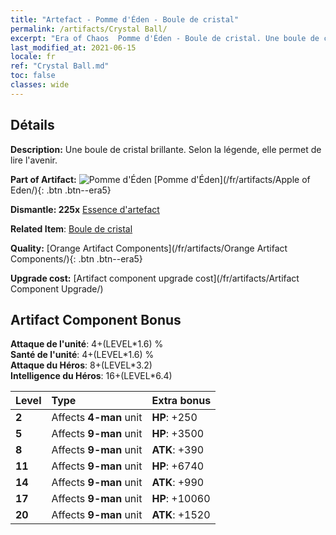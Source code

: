 ```yaml
---
title: "Artefact - Pomme d'Éden - Boule de cristal"
permalink: /artifacts/Crystal Ball/
excerpt: "Era of Chaos  Pomme d'Éden - Boule de cristal. Une boule de cristal brillante. Selon la légende, elle permet de lire l'avenir."
last_modified_at: 2021-06-15
locale: fr
ref: "Crystal Ball.md"
toc: false
classes: wide
---
```




## Détails

 **Description:** Une boule de cristal brillante. Selon la légende, elle permet de lire l'avenir.

 **Part of Artifact:** ![Pomme d'Éden](/images/t/icon_artifact_49.png) [Pomme d'Éden](/fr/artifacts/Apple of Eden/){: .btn .btn--era5}

 **Dismantle: 225x** [Essence d'artefact](/ItemsFR/con_905/)

 **Related Item**: [Boule de cristal](/ItemsFR/art_183/)

 **Quality:** [Orange Artifact Components](/fr/artifacts/Orange Artifact Components/){: .btn .btn--era5}

 **Upgrade cost:** [Artifact component upgrade cost](/fr/artifacts/Artifact Component Upgrade/)

## Artifact Component Bonus

  **Attaque de l'unité**: 4+(LEVEL\*1.6) %<br/>**Santé de l'unité**: 4+(LEVEL\*1.6) %<br/>**Attaque du Héros**: 8+(LEVEL\*3.2)<br/>**Intelligence du Héros**: 16+(LEVEL\*6.4)

  |  Level  | Type |    Extra bonus  | 
  |:--------|:-----|:----------------| 
  | **2** | Affects **4-man** unit | **HP**: +250 | 
  | **5** | Affects **9-man** unit | **HP**: +3500 | 
  | **8** | Affects **9-man** unit | **ATK**: +390 | 
  | **11** | Affects **9-man** unit | **HP**: +6740 | 
  | **14** | Affects **9-man** unit | **ATK**: +990 | 
  | **17** | Affects **9-man** unit | **HP**: +10060 | 
  | **20** | Affects **9-man** unit | **ATK**: +1520 | 
